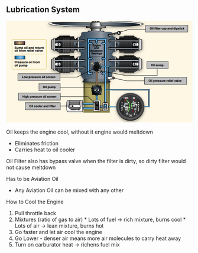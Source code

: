 Lubrication System
------------------

![alt text](../img/wet-sump-oil-system.png "http://www.cfinotebook.net/graphics/operation-of-aircraft-systems/oil-system/wet-sump-oil-system.png")


Oil keeps the engine cool, without it engine would meltdown

  * Eliminates friction
  * Carries heat to oil cooler

Oil Filter also has bypass valve when the filter is dirty, so dirty filter would not cause meltdown

Has to be Aviation Oil

  * Any Aviation Oil can be mixed with any other


How to Cool the Engine

  1. Pull throttle back
  2. Mixtures (ratio of gas to air)
    * Lots of fuel -> rich mixture, burns cool
    * Lots of air -> lean mixture, burns hot
  3. Go faster and let air cool the engine
  4. Go Lower - denser air means more air molecules to carry heat away
  5. Turn on carburator heat -> richens fuel mix
